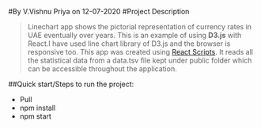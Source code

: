 #By V.Vishnu Priya on 12-07-2020
#Project Description
> Linechart app shows the pictorial representation of currency rates in UAE eventually over years. 
> This is an example of using <b>D3.js</b> with React.I have used line chart library of D3.js and the browser is responsive too.
> This app was created using <a href="https://github.com/facebookincubator/create-react-app/blob/master/README.md#getting-started">React Scripts</a>.
> It reads all the statistical data from a data.tsv file kept under public folder which can be accessible throughout the application.

##Quick start/Steps to run the project:
<ul>
    <li>Pull</li>
    <li>npm install</li>
    <li>npm start</li>
</ul>

